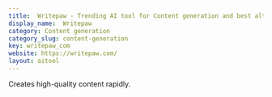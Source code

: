 ```yaml
---
title:  Writepaw - Trending AI tool for Content generation and best alternatives
display_name:  Writepaw
category: Content generation
category_slug: content-generation
key: writepaw_com
website: https://writepaw.com/
layout: aitool
---
```


Creates high-quality content rapidly.
